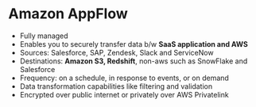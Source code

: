 # Amazon AppFlow
- Fully managed
- Enables you to securely transfer data b/w **SaaS application and AWS**
- Sources: Salesforce, SAP, Zendesk, Slack and ServiceNow
- Destinations: **Amazon S3, Redshift**, non-aws such as SnowFlake and Salesforce
- Frequency: on a schedule, in response to events, or on demand
- Data transformation capabilities like filtering and validation
- Encrypted over public internet or privately over AWS Privatelink
